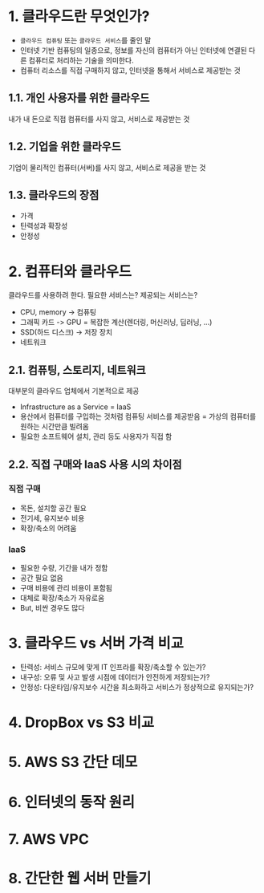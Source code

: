 # 1. 클라우드란 무엇인가?
- `클라우드 컴퓨팅` 또는 `클라우드 서비스`를 줄인 말
- 인터넷 기반 컴퓨팅의 일종으로, 정보를 자신의 컴퓨터가 아닌 인터넷에 연결된 다른 컴퓨터로 처리하는 기술을 의미한다.
- 컴퓨터 리소스를 직접 구매하지 않고, 인터넷을 통해서 서비스로 제공받는 것
## 1.1. 개인 사용자를 위한 클라우드
내가 내 돈으로 직접 컴퓨터를 사지 않고, 서비스로 제공받는 것
## 1.2. 기업을 위한 클라우드
기업이 물리적인 컴퓨터(서버)를 사지 않고, 서비스로 제공을 받는 것
## 1.3. 클라우드의 장점
- 가격
- 탄력성과 확장성
- 안정성

# 2. 컴퓨터와 클라우드
클라우드를 사용하려 한다. 필요한 서비스는? 제공되는 서비스는?
- CPU, memory -> 컴퓨팅
- 그래픽 카드 -> GPU = 복잡한 계산(렌더링, 머신러닝, 딥러닝, ...)
- SSD(하드 디스크) -> 저장 장치
- 네트워크

## 2.1. 컴퓨팅, 스토리지, 네트워크
대부분의 클라우드 업체에서 기본적으로 제공
- Infrastructure as a Service = IaaS
- 용산에서 컴퓨터를 구입하는 것처럼 컴퓨팅 서비스를 제공받음 = 가상의 컴퓨터를 원하는 시간만큼 빌려옴
- 필요한 소프트웨어 설치, 관리 등도 사용자가 직접 함

## 2.2. 직접 구매와 IaaS 사용 시의 차이점
### 직접 구매
- 목돈, 설치할 공간 필요
- 전기세, 유지보수 비용
- 확장/축소의 어려움

### IaaS
- 필요한 수량, 기간을 내가 정함
- 공간 필요 없음
- 구매 비용에 관리 비용이 포함됨
- 대체로 확장/축소가 자유로움
- But, 비싼 경우도 많다

# 3. 클라우드 vs 서버 가격 비교
- 탄력성: 서비스 규모에 맞게 IT 인프라를 확장/축소할 수 있는가?
- 내구성: 오류 및 사고 발생 시점에 데이터가 안전하게 저장되는가?
- 안정성: 다운타임/유지보수 시간을 최소화하고 서비스가 정상적으로 유지되는가?
# 4. DropBox vs S3 비교
# 5. AWS S3 간단 데모
# 6. 인터넷의 동작 원리
# 7. AWS VPC
# 8. 간단한 웹 서버 만들기